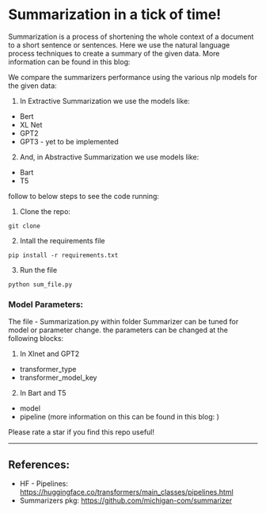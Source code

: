 # Summarization in a tick of time!

Summarization is a process of shortening the whole context of a document to a short sentence or sentences. Here we use the natural language process techniques to create a summary of the given data. More information can be found in this blog:

We compare the summarizers performance using the various nlp models for the given data:
1. In Extractive Summarization we use the models like:
  - Bert
  - XL Net
  - GPT2
  - GPT3 - yet to be implemented
  
2. And, in Abstractive Summarization we use models like:
  - Bart
  - T5

follow to below steps to see the code running:
1. Clone the repo:
```
git clone
```
2. Intall the requirements file
```
pip install -r requirements.txt
```
3. Run the file
```
python sum_file.py
```

### Model Parameters:

The file - Summarization.py within folder Summarizer can be tuned for model or parameter change. the parameters can be changed at the following blocks: 

1. In Xlnet and GPT2
  - transformer_type
  - transformer_model_key
2. In Bart and T5
  - model
  - pipeline (more information on this can be found in this blog: )
   
   
   Please rate a star if you find this repo useful! 

---------------------------------------------------------------

## References:
 - HF - Pipelines: https://huggingface.co/transformers/main_classes/pipelines.html
 - Summarizers pkg: https://github.com/michigan-com/summarizer
